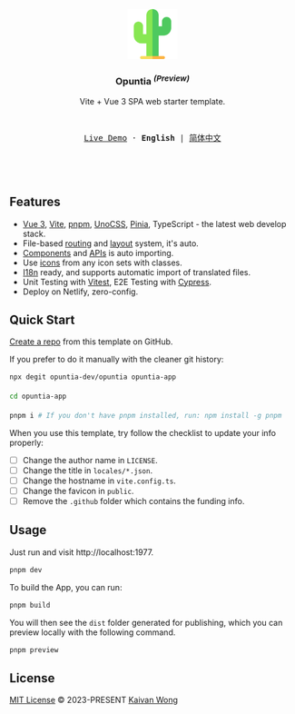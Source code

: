 <p align="center">
  <img width="88px" src="./src/images/logo.svg" />
</p>

<h3 align="center"><b>Opuntia</b> <sup><em>(Preview)</em></sup></h3>

<p align="center">Vite + Vue 3 SPA web starter template.</p>

<br/>

<p align="center">
  <samp>
    <a target="_blank" href="https://opuntia.netlify.app">Live Demo</a> ·
    <b>English</b> |
    <a href="./README.zh-CN.md">简体中文</a>
  </samp>
</p>

<br />

<p align="center">
  <a href="https://stackblitz.com/github/opuntia-dev/opuntia" target="_blank"><img height="32" src="https://developer.stackblitz.com/img/open_in_stackblitz.svg" alt=""></a>
</p>

## Features

- [Vue 3](https://github.com/vuejs/core), [Vite](https://github.com/vitejs/vite), [pnpm](https://pnpm.io/), [UnoCSS](https://github.com/antfu/unocss), [Pinia](https://pinia.vuejs.org/), TypeScript - the latest web develop stack.
- File-based [routing](./src/pages) and [layout](./src/layouts) system, it's auto.
- [Components](./src/components) and [APIs](https://github.com/antfu/unplugin-auto-import) is auto importing.
- Use [icons](https://github.com/antfu/unocss/tree/main/packages/preset-icons) from any icon sets with classes.
- [I18n](./locales) ready, and supports automatic import of translated files.
- Unit Testing with [Vitest](https://github.com/vitest-dev/vitest), E2E Testing with [Cypress](https://cypress.io/).
- Deploy on Netlify, zero-config.

## Quick Start

[Create a repo](https://github.com/opuntia-dev/opuntia/generate) from this template on GitHub.

If you prefer to do it manually with the cleaner git history:

```bash
npx degit opuntia-dev/opuntia opuntia-app

cd opuntia-app

pnpm i # If you don't have pnpm installed, run: npm install -g pnpm
```

When you use this template, try follow the checklist to update your info properly:

- [ ] Change the author name in `LICENSE`.
- [ ] Change the title in `locales/*.json`.
- [ ] Change the hostname in `vite.config.ts`.
- [ ] Change the favicon in `public`.
- [ ] Remove the `.github` folder which contains the funding info.

## Usage

Just run and visit http://localhost:1977.

```bash
pnpm dev
```

To build the App, you can run:

```bash
pnpm build
```

You will then see the `dist` folder generated for publishing, which you can preview locally with the following command.

```bash
pnpm preview
```

## License

[MIT License](./LICENSE) © 2023-PRESENT [Kaivan Wong](https://github.com/kaivanwong)
